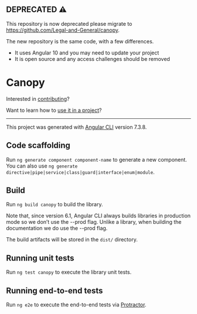 ## DEPRECATED ⚠️

This repository is now deprecated please migrate to https://github.com/Legal-and-General/canopy. 

The new repository is the same code, with a few differences.
- It uses Angular 10 and you may need to update your project
- It is open source and any access challenges should be removed

# Canopy

Interested in [contributing](./CONTRIBUTING.md)?

Want to learn how to [use it in a project](./USAGE.md)?

-----

This project was generated with [Angular CLI](https://github.com/angular/angular-cli) version 7.3.8.

## Code scaffolding

Run `ng generate component component-name` to generate a new component. You can also use `ng generate directive|pipe|service|class|guard|interface|enum|module`.

## Build

Run `ng build canopy` to build the library.

Note that, since version 6.1, Angular CLI always builds libraries in production mode so we don’t use the --prod flag. Unlike a library, when building the documentation we do use the --prod flag.

The build artifacts will be stored in the `dist/` directory.

## Running unit tests

Run `ng test canopy` to execute the library unit tests.

## Running end-to-end tests

Run `ng e2e` to execute the end-to-end tests via [Protractor](http://www.protractortest.org/).

